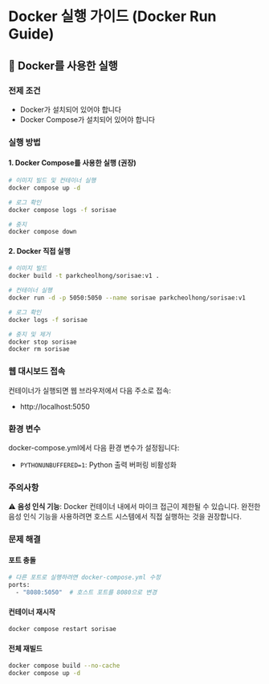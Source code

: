 # Docker 실행 가이드 (Docker Run Guide)

## 🐳 Docker를 사용한 실행

### 전제 조건
- Docker가 설치되어 있어야 합니다
- Docker Compose가 설치되어 있어야 합니다

### 실행 방법

#### 1. Docker Compose를 사용한 실행 (권장)

```bash
# 이미지 빌드 및 컨테이너 실행
docker compose up -d

# 로그 확인
docker compose logs -f sorisae

# 중지
docker compose down
```

#### 2. Docker 직접 실행

```bash
# 이미지 빌드
docker build -t parkcheolhong/sorisae:v1 .

# 컨테이너 실행
docker run -d -p 5050:5050 --name sorisae parkcheolhong/sorisae:v1

# 로그 확인
docker logs -f sorisae

# 중지 및 제거
docker stop sorisae
docker rm sorisae
```

### 웹 대시보드 접속

컨테이너가 실행되면 웹 브라우저에서 다음 주소로 접속:
- http://localhost:5050

### 환경 변수

docker-compose.yml에서 다음 환경 변수가 설정됩니다:
- `PYTHONUNBUFFERED=1`: Python 출력 버퍼링 비활성화

### 주의사항

⚠️ **음성 인식 기능**: Docker 컨테이너 내에서 마이크 접근이 제한될 수 있습니다. 완전한 음성 인식 기능을 사용하려면 호스트 시스템에서 직접 실행하는 것을 권장합니다.

### 문제 해결

#### 포트 충돌
```bash
# 다른 포트로 실행하려면 docker-compose.yml 수정
ports:
  - "8080:5050"  # 호스트 포트를 8080으로 변경
```

#### 컨테이너 재시작
```bash
docker compose restart sorisae
```

#### 전체 재빌드
```bash
docker compose build --no-cache
docker compose up -d
```
